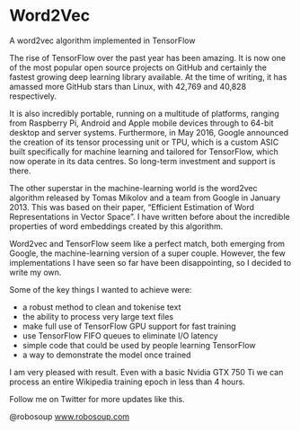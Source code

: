 # Word2Vec
A word2vec algorithm implemented in TensorFlow

The rise of TensorFlow over the past year has been amazing. It is now one of the most popular open source projects on GitHub and certainly the fastest growing deep learning library available. At the time of writing, it has amassed more GitHub stars than Linux, with 42,769 and 40,828 respectively.

It is also incredibly portable, running on a multitude of platforms, ranging from Raspberry Pi, Android and Apple mobile devices through to 64-bit desktop and server systems. Furthermore, in May 2016, Google announced the creation of its tensor processing unit or TPU, which is a custom ASIC built specifically for machine learning and tailored for TensorFlow, which now operate in its data centres. So long-term investment and support is there.

The other superstar in the machine-learning world is the word2vec algorithm released by Tomas Mikolov and a team from Google in January 2013. This was based on their paper, “Efficient Estimation of Word Representations in Vector Space”. I have written before about the incredible properties of word embeddings created by this algorithm.

Word2vec and TensorFlow seem like a perfect match, both emerging from Google, the machine-learning version of a super couple. However, the few implementations I have seen so far have been disappointing, so I decided to write my own.

Some of the key things I wanted to achieve were:

- a robust method to clean and tokenise text
- the ability to process very large text files
- make full use of TensorFlow GPU support for fast training
- use TensorFlow FIFO queues to eliminate I/O latency
- simple code that could be used by people learning TensorFlow
- a way to demonstrate the model once trained

I am very pleased with result. Even with a basic Nvidia GTX 750 Ti we can process an entire Wikipedia training epoch in less than 4 hours.

Follow me on Twitter for more updates like this.

@robosoup www.robosoup.com
